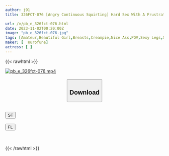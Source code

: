 ```yaml
---
author: j91
title: 326FCT-076 [Angry Continuous Squirting] Hard Sex With A Frustrated Nurse With A Super Sensitive Constitution! ! I Made Her Pussy Wet With Love Juice, Tide, And Sperm Lol

url: /v/pb_e_326fct-076.html
date: 2023-11-02T00:20:00Z
image: "pb_e_326fct-076.jpg"
tags: [Amateur,Beautiful Girl,Breasts,Creampie,Nice Ass,POV,Sexy Legs,Slender,Squirting ]
maker: [  Kurofune]
actress: [ ]
---
```



{{< rawhtml >}}

<div class="video" data-videoid="3DQJbx7J2lsdg8x">
    <a href="javascript:;">
        <img src="https://my.j91.asia/v/pb_e_326fct-076.jpg" width="WIDTH" height="HEIGHT" alt="pb_e_326fct-076.mp4" loading="lazy">
    </a>
</div>

<script type="text/javascript" src="https://j91.asia/asset/on-demand-st.js"></script>

<br>
  <link rel="stylesheet" href="https://j91.asia/asset/bs5.css">
  
  <center>
  <button class="btn btn-primary" type="button" data-bs-toggle="collapse" data-bs-target=".multi-collapse" aria-expanded="false" aria-controls="multiCollapseExample1 multiCollapseExample2"><h2>Download</h2></button></center>
</p>
<div class="row">
  <div class="col">
    <div class="collapse multi-collapse" id="multiCollapseExample1">
      <div class="card card-body">
	      	      <br>
<div class="buttons">  
<a href="https://streamtape.to/v/3DQJbx7J2lsdg8x" target="_blank"><button class="btn-hover color-3"><i class="fa fa-download"></i> ST</button></a></div>
    </div>
  </div>
</div>
  <div class="col">
    <div class="collapse multi-collapse" id="multiCollapseExample2">
      <div class="card card-body">
	      <br>
<div class="buttons">
    <a href="https://filelions.online/f/16ibw0gdbaq5" target="_blank"><button class="btn-hover color-9"><i class="fa fa-download"></i> FL</button></a></div>
<br><br>
      </div>
    </div>
  </div>
</div>

{{< /rawhtml >}}

